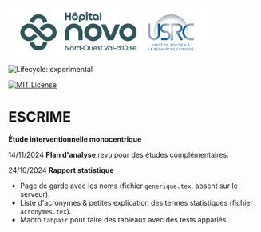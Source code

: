 ![USRC](novo_usrc.png)

<!-- badges: start -->

![Lifecycle: experimental](https://img.shields.io/badge/lifecycle-experimental-orange.svg)

[![MIT License](https://img.shields.io/badge/License-MIT-green.svg)](https://choosealicense.com/licenses/mit/)

<!-- badges: end -->

# ESCRIME

**Étude interventionnelle monocentrique**


14/11/2024 **Plan d'analyse** revu pour des études complémentaires.

24/10/2024 **Rapport statistique** 

 - Page de garde avec les noms (fichier `generique.tex`, absent sur le serveur).
 - Liste d'acronymes & petites explication des termes statistiques (fichier `acronymes.tex`).
 - Macro `tabpair` pour faire des tableaux avec des tests appariés 

